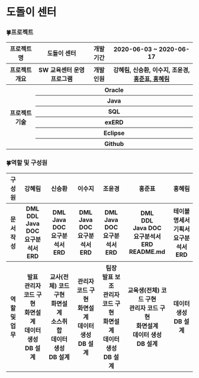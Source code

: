 # 도돌이 센터


### :four_leaf_clover:프로젝트
<table>
  <tr>
    <th>프로젝트명</th>
    <th>도돌이 센터</th>
    <th>개발 기간</th>
    <th>2020-06-03 ~ 2020-06-17</th>
  </tr>
  <tr>
    <th>프로젝트 개요</th>
    <th>SW 교육센터 운영 프로그램</th>
    <th>개발 인원</th>
    <th>강혜림, 신승환, 이수지, 조윤경,<a href="https://github.com/wnsvy4231">홍준표</>, 홍혜림</th>
  </tr>
  <tr>
    <th rowspan="6">프로젝트 기술</th>
    <th colspan="5">Oracle</th>
 </tr>   
  <tr>
    <th colspan="5">Java</th>
  </tr>  
  <tr>
    <th colspan="5">SQL</th>
  </tr>  
  <tr>
    <th colspan="5">exERD</th>
  </tr>  
  <tr>
    <th colspan="5">Eclipse</th>
  </tr>  
  <tr>
    <th colspan="5">Github</th>
  </tr>
</table>

### :four_leaf_clover:역할 및 구성원
<table> 
  <tr>
      <th>구성원</th>
      <th>강혜림</th>
      <th>신승환</th>
      <th>이수지</th>
      <th>조윤경</th>
      <th>홍준표</th>
      <th>홍혜림</th>
  </tr>
   <tr>
      <th>문서<br>작성</th>
      <th>DML<br>DDL<br>Java DOC<br>요구분석서<br>ERD</th>
      <th>DML<br>Java DOC<br>요구분석서<br>ERD</th>
      <th>DML<br>Java DOC<br>요구분석서<br>ERD</th>
      <th>DML<br>Java DOC<br>요구분석서<br>ERD</th>
      <th>DML<br>DDL<br>Java DOC<br>요구분석서<br>ERD<br>README.md</th>
      <th>테이블 명세서<br>기획서<br>요구분석서<br>ERD</th>
  </tr>
    <tr>
      <th>역할<br>및<br>업무</th>
      <th>발표<br>관리자 코드 구현<br>화면설계<br>데이터 생성<br>DB 설계</th>
      <th>교사(전체) 코드 구현<br>화면설계<br>소스취합<br>데이터 생성<br>DB 설계</th>
      <th>관리자 코드 구현<br>화면설계<br>데이터 생성<br>DB 설계</th>
      <th>팀장<br>발표 보조<br>관리자 코드 구현<br>화면설계<br>데이터 생성<br>DB 설계</th>
      <th>교육생(전체) 코드 구현<br>관리자 코드 구현<br>화면설계<br>데이터 생성<br>DB 설계</th>
      <th>데이터 생성<br>DB 설계</th>
  </tr>
</table>

